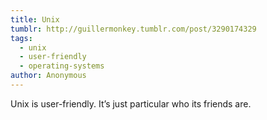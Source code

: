 ```yaml
---
title: Unix
tumblr: http://guillermonkey.tumblr.com/post/3290174329
tags:
  - unix
  - user-friendly
  - operating-systems
author: Anonymous
---
```


Unix is user-friendly. It’s just particular who its friends are.
